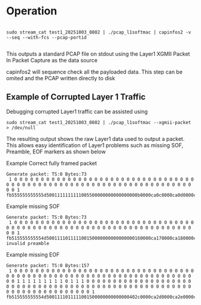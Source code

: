# Operation

```

sudo stream_cat test1_20251003_0802 | ./pcap_l1softmac | capinfos2 -v --seq --with-fcs --pcap-portid


```

This outputs a standard PCAP file on stdout using the Layer1 XGMII Packet In Packet Capture as the data source

capinfos2 will sequence check all the payloaded data. This step can be omited and the PCAP written directly to disk


## Example of Corrupted Layer 1 Traffic

Debugging corrupted Layer1 traffic can be assisted using

```
sudo stream_cat test1_20251003_0802 | ./pcap_l1softmac --xgmii-packet > /dev/null 
```


The resulting output shows the raw Layer1 data used to output a packet. This allows easy identification of Layer1 problems such as missing SOF, Preamble, EOF markers as shown below


Example Correct fully framed packet 

```
Generate packet: TS:0 Bytes:73
 1 0 0 0 0 0 0 0 0 0 0 0 0 0 0 0 0 0 0 0 0 0 0 0 0 0 0 0 0 0 0 0 0 0 0 0 0 0 0 0 0 0 0 0 0 0 0 0 0 0 0 0 0 0 0 0 0 0 0 0 0 0 0 0 0 0 0 0 0 0 0 0 1
fb555555555555d5001111111111005500000000000000000b0000ca0c0000ca0d0000ca0e0000ca0f0000ca100000ca110000ca120000ca130000ca140000ca150000ca465d7389fd
```


Example missing SOF


```
Generate packet: TS:0 Bytes:73
 1 0 0 0 0 0 0 0 0 0 0 0 0 0 0 0 0 0 0 0 0 0 0 0 0 0 0 0 0 0 0 0 0 0 0 0 0 0 0 0 0 0 0 0 0 0 0 0 0 0 0 0 0 0 0 0 0 0 0 0 0 0 0 0 0 0 0 0 0 0 0 0 1
fb515555555554d500111101111100150000000000000000160000ca170000ca180000ca190000ca1a0000ca1b0000ca1c0000ca1d0000ca1e0000ca1f0081aa200402ca26567b89fd
invalid preamble

```


Example missing EOF


```
Generate packet: TS:0 Bytes:157
 1 0 0 0 0 0 0 0 0 0 0 0 0 0 0 0 0 0 0 0 0 0 0 0 0 0 0 0 0 0 0 0 0 0 0 0 0 0 0 0 0 0 0 0 0 0 0 0 0 0 0 0 0 0 0 0 0 0 0 0 0 0 0 0 0 0 0 0 0 0 0 0 1 1 1 1 1 1 1 1 1 0 1 1 1 0 0 0 0 0 0 0 0 0 0 0 0 0 0 0 0 0 0 0 0 0 0 0 0 0 0 0 0 0 0 0 0 0 0 0 0 0 0 0 0 0 0 0 0 0 0 0 0 0 0 0 0 0 0 0 0 0 0 0 0 0 0 0 0 0 0 0 0 0 0 0 1
fb515555555554d5001111011111001500000000000000402c0000ca2d0000ca2e0000ca2f0000ca300000ca310000ca320000ca330000ca340000ca3500008a360402cabe4e3f8ddd0707070705074707070517fb555515555155d500111011111100450000004000000000370000ca380000ca390000ca3a0000ca3b0000ca3c0000ca3d0000ca3e0000ca3f0000ca600400da4102018a3e16fe2efd

```

